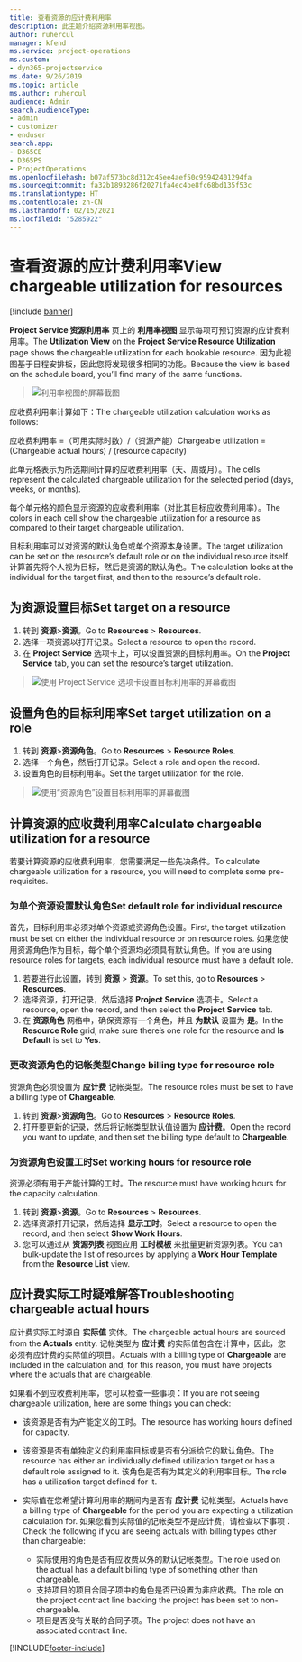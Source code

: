 ```yaml
---
title: 查看资源的应计费利用率
description: 此主题介绍资源利用率视图。
author: ruhercul
manager: kfend
ms.service: project-operations
ms.custom:
- dyn365-projectservice
ms.date: 9/26/2019
ms.topic: article
ms.author: ruhercul
audience: Admin
search.audienceType:
- admin
- customizer
- enduser
search.app:
- D365CE
- D365PS
- ProjectOperations
ms.openlocfilehash: b07af573bc8d312c45ee4aef50c95942401294fa
ms.sourcegitcommit: fa32b1893286f20271fa4ec4be8fc68bd135f53c
ms.translationtype: HT
ms.contentlocale: zh-CN
ms.lasthandoff: 02/15/2021
ms.locfileid: "5285922"
---
```

# <a name="view-chargeable-utilization-for-resources"></a><span data-ttu-id="d67c0-103">查看资源的应计费利用率</span><span class="sxs-lookup"><span data-stu-id="d67c0-103">View chargeable utilization for resources</span></span>

[!include [banner](../includes/psa-now-project-operations.md)]
 
<span data-ttu-id="d67c0-104">**Project Service 资源利用率** 页上的 **利用率视图** 显示每项可预订资源的应计费利用率。</span><span class="sxs-lookup"><span data-stu-id="d67c0-104">The **Utilization View** on the **Project Service Resource Utilization** page shows the chargeable utilization for each bookable resource.</span></span> <span data-ttu-id="d67c0-105">因为此视图基于日程安排板，因此您将发现很多相同的功能。</span><span class="sxs-lookup"><span data-stu-id="d67c0-105">Because the view is based on the schedule board, you’ll find many of the same functions.</span></span>

> ![利用率视图的屏幕截图](media/FAQ-utilization-1.png)
 

<span data-ttu-id="d67c0-107">应收费利用率计算如下：</span><span class="sxs-lookup"><span data-stu-id="d67c0-107">The chargeable utilization calculation works as follows:</span></span>

   <span data-ttu-id="d67c0-108">应收费利用率 =（可用实际时数）/（资源产能）</span><span class="sxs-lookup"><span data-stu-id="d67c0-108">Chargeable utilization = (Chargeable actual hours) / (resource capacity)</span></span>

<span data-ttu-id="d67c0-109">此单元格表示为所选期间计算的应收费利用率（天、周或月）。</span><span class="sxs-lookup"><span data-stu-id="d67c0-109">The cells represent the calculated chargeable utilization for the selected period (days, weeks, or months).</span></span>

<span data-ttu-id="d67c0-110">每个单元格的颜色显示资源的应收费利用率（对比其目标应收费利用率）。</span><span class="sxs-lookup"><span data-stu-id="d67c0-110">The colors in each cell show the chargeable utilization for a resource as compared to their target chargeable utilization.</span></span> 

<span data-ttu-id="d67c0-111">目标利用率可以对资源的默认角色或单个资源本身设置。</span><span class="sxs-lookup"><span data-stu-id="d67c0-111">The target utilization can be set on the resource’s default role or on the individual resource itself.</span></span> <span data-ttu-id="d67c0-112">计算首先将个人视为目标，然后是资源的默认角色。</span><span class="sxs-lookup"><span data-stu-id="d67c0-112">The calculation looks at the individual for the target first, and then to the resource’s default role.</span></span>

## <a name="set-target-on-a-resource"></a><span data-ttu-id="d67c0-113">为资源设置目标</span><span class="sxs-lookup"><span data-stu-id="d67c0-113">Set target on a resource</span></span>

1. <span data-ttu-id="d67c0-114">转到 **资源**\>**资源**。</span><span class="sxs-lookup"><span data-stu-id="d67c0-114">Go to **Resources** \> **Resources**.</span></span> 
2. <span data-ttu-id="d67c0-115">选择一项资源以打开记录。</span><span class="sxs-lookup"><span data-stu-id="d67c0-115">Select a resource to open the record.</span></span> 
3. <span data-ttu-id="d67c0-116">在 **Project Service** 选项卡上，可以设置资源的目标利用率。</span><span class="sxs-lookup"><span data-stu-id="d67c0-116">On the **Project Service** tab, you can set the resource’s target utilization.</span></span>

> ![使用 Project Service 选项卡设置目标利用率的屏幕截图](media/FAQ-utilization-2.png)
 
## <a name="set-target-utilization-on-a-role"></a><span data-ttu-id="d67c0-118">设置角色的目标利用率</span><span class="sxs-lookup"><span data-stu-id="d67c0-118">Set target utilization on a role</span></span>

1. <span data-ttu-id="d67c0-119">转到 **资源**\>**资源角色**。</span><span class="sxs-lookup"><span data-stu-id="d67c0-119">Go to **Resources** \> **Resource Roles**.</span></span> 
2. <span data-ttu-id="d67c0-120">选择一个角色，然后打开记录。</span><span class="sxs-lookup"><span data-stu-id="d67c0-120">Select a role and open the record.</span></span> 
3. <span data-ttu-id="d67c0-121">设置角色的目标利用率。</span><span class="sxs-lookup"><span data-stu-id="d67c0-121">Set the target utilization for the role.</span></span>

> ![使用“资源角色”设置目标利用率的屏幕截图](media/FAQ-utilization-3.png)
 
## <a name="calculate-chargeable-utilization-for-a-resource"></a><span data-ttu-id="d67c0-123">计算资源的应收费利用率</span><span class="sxs-lookup"><span data-stu-id="d67c0-123">Calculate chargeable utilization for a resource</span></span>

<span data-ttu-id="d67c0-124">若要计算资源的应收费利用率，您需要满足一些先决条件。</span><span class="sxs-lookup"><span data-stu-id="d67c0-124">To calculate chargeable utilization for a resource, you will need to complete some pre-requisites.</span></span> 

### <a name="set-default-role-for-individual-resource"></a><span data-ttu-id="d67c0-125">为单个资源设置默认角色</span><span class="sxs-lookup"><span data-stu-id="d67c0-125">Set default role for individual resource</span></span>

<span data-ttu-id="d67c0-126">首先，目标利用率必须对单个资源或资源角色设置。</span><span class="sxs-lookup"><span data-stu-id="d67c0-126">First, the target utilization must be set on either the individual resource or on resource roles.</span></span> <span data-ttu-id="d67c0-127">如果您使用资源角色作为目标，每个单个资源均必须具有默认角色。</span><span class="sxs-lookup"><span data-stu-id="d67c0-127">If you are using resource roles for targets, each individual resource must have a default role.</span></span> 

1. <span data-ttu-id="d67c0-128">若要进行此设置，转到 **资源** \> **资源**。</span><span class="sxs-lookup"><span data-stu-id="d67c0-128">To set this, go to **Resources** \> **Resources**.</span></span> 
2. <span data-ttu-id="d67c0-129">选择资源，打开记录，然后选择 **Project Service** 选项卡。</span><span class="sxs-lookup"><span data-stu-id="d67c0-129">Select a resource, open the record, and then select the **Project Service** tab.</span></span> 
3. <span data-ttu-id="d67c0-130">在 **资源角色** 网格中，确保资源有一个角色，并且 **为默认** 设置为 **是**。</span><span class="sxs-lookup"><span data-stu-id="d67c0-130">In the **Resource Role** grid, make sure there’s one role for the resource and **Is Default** is set to **Yes**.</span></span>
 
### <a name="change-billing-type-for-resource-role"></a><span data-ttu-id="d67c0-131">更改资源角色的记帐类型</span><span class="sxs-lookup"><span data-stu-id="d67c0-131">Change billing type for resource role</span></span>

<span data-ttu-id="d67c0-132">资源角色必须设置为 **应计费** 记帐类型。</span><span class="sxs-lookup"><span data-stu-id="d67c0-132">The resource roles must be set to have a billing type of **Chargeable**.</span></span> 

1. <span data-ttu-id="d67c0-133">转到 **资源**\>**资源角色**。</span><span class="sxs-lookup"><span data-stu-id="d67c0-133">Go to **Resources** \> **Resource Roles**.</span></span> 
2. <span data-ttu-id="d67c0-134">打开要更新的记录，然后将记帐类型默认值设置为 **应计费**。</span><span class="sxs-lookup"><span data-stu-id="d67c0-134">Open the record you want to update, and then set the billing type default to **Chargeable**.</span></span>

### <a name="set-working-hours-for-resource-role"></a><span data-ttu-id="d67c0-135">为资源角色设置工时</span><span class="sxs-lookup"><span data-stu-id="d67c0-135">Set working hours for resource role</span></span>
 
<span data-ttu-id="d67c0-136">资源必须有用于产能计算的工时。</span><span class="sxs-lookup"><span data-stu-id="d67c0-136">The resource must have working hours for the capacity calculation.</span></span> 

1. <span data-ttu-id="d67c0-137">转到 **资源**\>**资源**。</span><span class="sxs-lookup"><span data-stu-id="d67c0-137">Go to **Resources** \> **Resources**.</span></span> 
2. <span data-ttu-id="d67c0-138">选择资源打开记录，然后选择 **显示工时**。</span><span class="sxs-lookup"><span data-stu-id="d67c0-138">Select a resource to open the record, and then select **Show Work Hours**.</span></span> 
3. <span data-ttu-id="d67c0-139">您可以通过从 **资源列表** 视图应用 **工时模板** 来批量更新资源列表。</span><span class="sxs-lookup"><span data-stu-id="d67c0-139">You can bulk-update the list of resources by applying a **Work Hour Template** from the **Resource List** view.</span></span>

## <a name="troubleshooting-chargeable-actual-hours"></a><span data-ttu-id="d67c0-140">应计费实际工时疑难解答</span><span class="sxs-lookup"><span data-stu-id="d67c0-140">Troubleshooting chargeable actual hours</span></span>

<span data-ttu-id="d67c0-141">应计费实际工时源自 **实际值** 实体。</span><span class="sxs-lookup"><span data-stu-id="d67c0-141">The chargeable actual hours are sourced from the **Actuals** entity.</span></span> <span data-ttu-id="d67c0-142">记帐类型为 **应计费** 的实际值包含在计算中，因此，您必须有应计费的实际值的项目。</span><span class="sxs-lookup"><span data-stu-id="d67c0-142">Actuals with a billing type of **Chargeable** are included in the calculation and, for this reason, you must have projects where the actuals that are chargeable.</span></span>

<span data-ttu-id="d67c0-143">如果看不到应收费利用率，您可以检查一些事项：</span><span class="sxs-lookup"><span data-stu-id="d67c0-143">If you are not seeing chargeable utilization, here are some things you can check:</span></span>

- <span data-ttu-id="d67c0-144">该资源是否有为产能定义的工时。</span><span class="sxs-lookup"><span data-stu-id="d67c0-144">The resource has working hours defined for capacity.</span></span>
- <span data-ttu-id="d67c0-145">该资源是否有单独定义的利用率目标或是否有分派给它的默认角色。</span><span class="sxs-lookup"><span data-stu-id="d67c0-145">The resource has either an individually defined utilization target or has a default role assigned to it.</span></span> <span data-ttu-id="d67c0-146">该角色是否有为其定义的利用率目标。</span><span class="sxs-lookup"><span data-stu-id="d67c0-146">The role has a utilization target defined for it.</span></span>
- <span data-ttu-id="d67c0-147">实际值在您希望计算利用率的期间内是否有 **应计费** 记帐类型。</span><span class="sxs-lookup"><span data-stu-id="d67c0-147">Actuals have a billing type of **Chargeable** for the period you are expecting a utilization calculation for.</span></span> <span data-ttu-id="d67c0-148">如果您看到实际值的记帐类型不是应计费，请检查以下事项：</span><span class="sxs-lookup"><span data-stu-id="d67c0-148">Check the following if you are seeing actuals with billing types other than chargeable:</span></span>

  - <span data-ttu-id="d67c0-149">实际使用的角色是否有应收费以外的默认记帐类型。</span><span class="sxs-lookup"><span data-stu-id="d67c0-149">The role used on the actual has a default billing type of something other than chargeable.</span></span>
  - <span data-ttu-id="d67c0-150">支持项目的项目合同子项中的角色是否已设置为非应收费。</span><span class="sxs-lookup"><span data-stu-id="d67c0-150">The role on the project contract line backing the project has been set to non-chargeable.</span></span>
  - <span data-ttu-id="d67c0-151">项目是否没有关联的合同子项。</span><span class="sxs-lookup"><span data-stu-id="d67c0-151">The project does not have an associated contract line.</span></span>



[!INCLUDE[footer-include](../includes/footer-banner.md)]